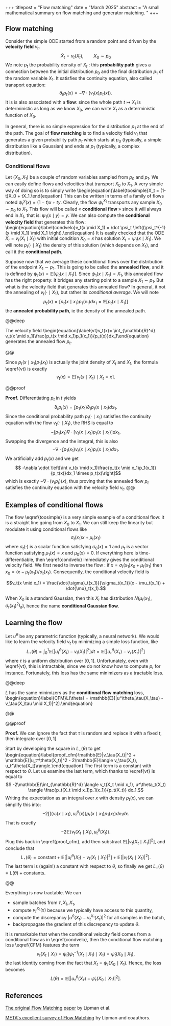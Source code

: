 +++
titlepost = "Flow matching"
date = "March 2025"
abstract = "A small mathematical summary on flow matching and generator matching. "
+++



## Flow matching

Consider the simple ODE started from a random point and driven by the **velocity field** $v_t$. 
$$\dot{X}_t = v_t(X_t), \qquad X_0 \sim p_0$$
We note $p_t$ the probability density of $X_t$ : this **probability path** gives a connection between the initial distribution $p_0$ and the final distribution $p_1$ of the random variable $X_1$. It satisfies the continuity equation, also called transport equation: 
$$ \partial_t p_t(x) = - \nabla \cdot (v_t(x) p_t(x)).$$
It is is also associated with a **flow**: since the whole path $t\mapsto X_t$ is deterministic as long as we know $X_0$, we can write $X_t$ as a deterministic function of $X_0$. 


In general, there is no simple expression for the distribution $p_1$ at the end of the path. The goal of **flow matching** is to find a velocity field $v_t$ that generates a given probability path $p_t$ which starts at $p_0$ (typically, a simple distribution like a Gaussian) and ends at $p_1$ (typically, a complex distribution). 

### Conditional flows

Let $(X_0, X_1)$ be a couple of random variables sampled from $p_0$ and $p_1$. We can easily define flows and velocities that transport $X_0$ to $X_1$. A very simple way of doing so is to simply write 
\begin{equation}\label{toosimple}X_t = (1-t)X_0 + tX_1.\end{equation}
This can be written in terms of a family of flows noted $\psi_t^y(x) = (1-t)x + ty$. Clearly, the flow $\psi_t^{X_1}$ transports any sample $X_0 \sim p_0$ to $X_1$. 
This flow will be called « **conditional flow** » since it will always end in $X_1$, that is: $\psi_1(x\mid y) = y$. We can also compute the **conditional velocity field** that generates this flow:
\begin{equation}\label{condvelo}v_t(x \mid X_1) = \dot \psi_t \left((\psi_t^{-1}(x \mid X_1) \mid X_1 \right).\end{equation}
It is easily checked that the ODE $\dot X_t = v_t(X_t \mid X_1)$ with initial condition $X_0 = x$ has solution $X_t = \psi_t(x \mid X_1)$. We will note $p_t(\cdot \mid X_1)$ the density of this solution (which depends on $X_1$), and call it the **conditional path**.

Suppose now that we average these conditional flows over the distribution of the endpoint $X_1\sim p_1$. This is going to be called the **annealed flow**, and it is defined by $\psi_t(x) = \mathbb{E}[\psi_t(x \mid X_1)]$. Since $\psi_1(x \mid X_1) = X_1$, this annealed flow has the right property: it bridges any starting point to a sample $X_1 \sim p_1$. But what is the velocity field that generates this annealed flow? In general, it not the annealing of $v_t(\cdot \mid X_1)$, but rather its *conditional average*. We will note $$p_t(x) = \int p_t(x \mid x_1)p_1(x_1)dx_1 = \mathbb{E}[p_t(x \mid X_1)]$$ the **annealed probability path**, ie the density of the annealed path.  

@@deep

The velocity field 
\begin{equation}\label{vt}v_t(x)= \int_{\mathbb{R}^d} v_t(x \mid x_1)\frac{p_t(x \mid x_1)p_1(x_1)}{p_t(x)}dx_1\end{equation}
generates the annealed flow $p_t$. 

@@

Since $p_t(x\mid x_1)p_1(x_1)$ is actually the joint density of $X_t$ and $X_1$, the formula \eqref{vt} is exactly 
$$v_t(x) = \mathbb{E}[v_t(x \mid X_1) \mid X_t = x].$$

@@proof 

**Proof.** Differentiating $p_t$ in $t$ yields 
$$\partial_t p_t(x) = \int p_1(x_1) \partial_t p_t(x\mid x_1) dx_1.$$
Since the conditional probability path $p_t(\cdot \mid x_1)$ satisfies the continuity equation with the flow $v_t(\cdot \mid X_1)$, the RHS is equal to 
$$ - \int p_1(x_1)\nabla \cdot [v_t(x\mid x_1) p_t(x \mid x_1)] dx_1 .$$
Swapping the divergence and the integral, this is also 
$$ - \nabla \cdot \int p_1(x_1) v_t(x \mid x_1) p_t(x \mid x_1) dx_1. $$
We artificially add $p_t(x)$ and we get 
$$ -\nabla \cdot \left[\int v_t(x \mid x_1)\frac{p_t(x \mid x_1)p_1(x_1)}{p_t(x)}dx_1 \times p_t(x)\right]$$
which is exactly $-\nabla \cdot (v_t p_t)(x)$, thus proving that the annealed flow $p_t$ satisfies the continuity equation with the velocity field $v_t$.
@@

## Examples of conditional flows

The flow \eqref{toosimple} is a very simple example of a conditional flow: it is a straight line going from $X_0$ to $X_1$. We can still keep the linearity but modulate it using conditional flows like 
$$ \sigma_t(x_1)x + \mu_t(x_1)$$
where $\sigma_t(\cdot)$ is a scalar function satisfying $\sigma_0(x) = 1$ and $\mu_t$ is a vector function satisfying $\mu_1(x) = x$ and $\mu_0(x) = 0$. If everything here is time-differentiable, then \eqref{condvelo} immediately gives the conditional velocity field. We first need to inverse the flow : if $x = \sigma_t(x_1)x_0 + \mu_t(x_1)$ then $x_0 = (x - \mu_t(x_1)) / \sigma_t(x_1)$. Consequently, the conditional velocity field is

$$v_t(x \mid x_1) = \frac{\dot{\sigma}_t(x_1)}{\sigma_t(x_1)}(x - \mu_t(x_1)) + \dot{\mu}_t(x_1).$$

When $X_0$ is a standard Gaussian, then this $X_t$ has distribution $N(\mu_t(x_1), \sigma_t(x_1)^2 I_d)$, hence the name **conditional Gaussian flow**.

## Learning the flow 

Let $u^\theta$ be any parametric function (typically, a neural network). We would like to learn the velocity field $v_t$ by minimizing a simple loss function, like 
$$L_\star(\theta) = \int_0^1 \mathbb{E}[|u_t^\theta(X_t) - v_t(X_t)|^2]dt = \mathbb{E}[|u_\tau^\theta(X_\tau) - v_\tau(X_\tau)|^2]$$
where $\tau$ is a uniform distribution over $[0,1]$. Unfortunately, even with \eqref{vt}, this is intractable, since we do not know how to compute $p_t$ for instance. Fortunately, this loss has the same minimizers as a tractable loss. 

@@deep 

$L$ has the same minimizers as the **conditional flow matching** loss, 
\begin{equation}\label{CFM}L(\theta) = \mathbb{E}[|u^\theta_\tau(X_\tau) - v_\tau(X_\tau \mid X_1)|^2].\end{equation}

@@ 

@@proof 

**Proof.** We can ignore the fact that $\tau$ is random and replace it with a fixed $t$, then integrate over $[0,1]$. 

Start by developing the square in $L_\star(\theta)$ to get
\begin{equation}\label{proof_cfm}\mathbb{E}|v_\tau(X_t)|^2 + \mathbb{E}|u_t^\theta(X_t)|^2 - 2\mathbb{E}\langle v_\tau(X_t), u_t^\theta(X_t)\rangle.\end{equation}
The first term is a constant with respect to $\theta$. Let us examine the last term, which thanks to \eqref{vt} is equal to
$$ -2\mathbb{E}\int_{\mathbb{R}^d} \langle v_t(X_t \mid x_1), u^\theta_t(X_t) \rangle \frac{p_t(X_t \mid x_1)p_1(x_1)}{p_t(X_t)} dx_1.$$
Writing the expectation as an integral over $x$ with density $p_t(x)$, we can simplify this into:
$$ -2\int \int \langle v_t(x \mid x_1), u^\theta_t(x) \rangle p_t(x \mid x_1)p_1(x_1)dx_1 dx.$$
That is exactly 
$$-2\mathbb{E}\langle v_t(X_t \mid X_1), u_t^\theta(X_t)\rangle.$$
Plug this back in \eqref{proof_cfm}, add then substract $\mathbb{E}[|v_t(X_t \mid X_1)|^2]$, and conclude that 
$$ L_\star(\theta) = \mathrm{constant} + \mathbb{E}[|u_t^\theta(X_t) - v_t(X_t \mid X_1)|^2] + \mathbb{E}[|v_t(X_t \mid X_1)|^2].$$
The last term is (again!) a constant with respect to $\theta$, so finally we get $L_\star(\theta) = L(\theta) + \mathrm{constants}$. 

@@ 


Everything is now tractable. We can 
- sample batches from $\tau, X_1, X_\tau$, 
- compute $v_t^{X_1}(x)$ because we typically have access to this quantity, 
- compute the discrepancy $|u^\theta(X_t) - v_t^{X_1}(X_t)|^2$ for all samples in the batch, 
- backpropagate the gradient of this discrepancy to update $\theta$.


It is remarkable that when the conditional velocity field comes from a conditional flow as in \eqref{condvelo}, then the conditional flow matching loss \eqref{CFM} features the term 
$$v_t(X_t \mid X_1) = \dot{\psi}_t(\psi_t^{-1}(X_t \mid X_1) \mid X_1) = \dot{\psi}_t(X_0 \mid X_1),$$
the last identity coming from the fact that $X_t = \psi_t(X_0 \mid X_1)$. Hence, the loss becomes 
$$L(\theta) = \mathbb{E}[|u^\theta_\tau(X_\tau) - \dot{\psi}_\tau(X_0 \mid X_1)|^2].$$



## References 

[The original Flow Matching paper](https://arxiv.org/abs/2210.02747) by Lipman et al.

[META's excellent survey of Flow Matching](https://ai.meta.com/research/publications/flow-matching-guide-and-code/) by Lipman and coauthors. 

